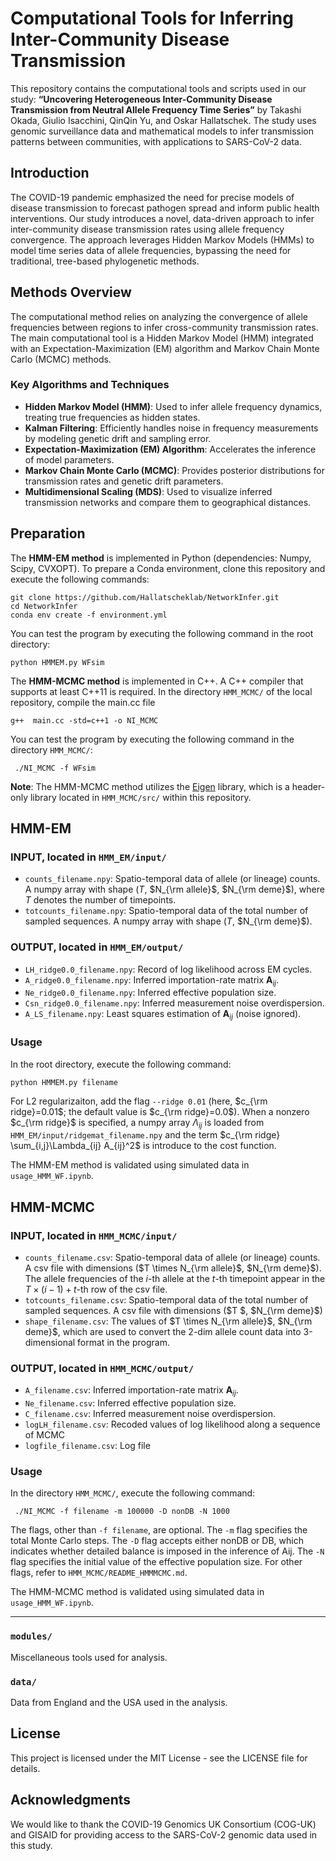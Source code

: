 # Computational Tools for Inferring Inter-Community Disease Transmission

This repository contains the computational tools and scripts used in our study: **“Uncovering Heterogeneous Inter-Community Disease Transmission from Neutral Allele Frequency Time Series”** by Takashi Okada, Giulio Isacchini, QinQin Yu, and Oskar Hallatschek. The study uses genomic surveillance data and mathematical models to infer transmission patterns between communities, with applications to SARS-CoV-2 data.

## Introduction


The COVID-19 pandemic emphasized the need for precise models of disease transmission to forecast pathogen spread and inform public health interventions. Our study introduces a novel, data-driven approach to infer inter-community disease transmission rates using allele frequency convergence. The approach leverages Hidden Markov Models (HMMs) to model time series data of allele frequencies, bypassing the need for traditional, tree-based phylogenetic methods.



## Methods Overview


The computational method relies on analyzing the convergence of allele frequencies between regions to infer cross-community transmission rates. The main computational tool is a Hidden Markov Model (HMM) integrated with an Expectation-Maximization (EM) algorithm and Markov Chain Monte Carlo (MCMC) methods.

### Key Algorithms and Techniques

- **Hidden Markov Model (HMM)**: Used to infer allele frequency dynamics, treating true frequencies as hidden states.
- **Kalman Filtering**: Efficiently handles noise in frequency measurements by modeling genetic drift and sampling error.
- **Expectation-Maximization (EM) Algorithm**: Accelerates the inference of model parameters.
- **Markov Chain Monte Carlo (MCMC)**: Provides posterior distributions for transmission rates and genetic drift parameters.
- **Multidimensional Scaling (MDS)**: Used to visualize inferred transmission networks and compare them to geographical distances.


## Preparation

The **HMM-EM method** is implemented in Python (dependencies: Numpy, Scipy, CVXOPT). To prepare a Conda environment, clone this repository and execute the following commands:
```
git clone https://github.com/Hallatscheklab/NetworkInfer.git 
cd NetworkInfer
conda env create -f environment.yml
```
You can test the program by executing the following command in the root directory:
```
python HMMEM.py WFsim
```

The **HMM-MCMC method** is implemented in C++. A C++ compiler that supports at least C++11 is required. In the directory `HMM_MCMC/` of the local repository, compile the main.cc file
```
g++  main.cc -std=c++1 -o NI_MCMC
```
You can test the program by executing the following command in the directory `HMM_MCMC/`:
```
 ./NI_MCMC -f WFsim
```
<!-- The flag `-f` specifies the input filename (here, WFsim) and loads the input data located in `HMM_MCMC/input`. For more information on the list of flags, see below or refer to `HMM_MCMC/README_HMMMCMC.md`. -->

**Note**: The HMM-MCMC method utilizes the [Eigen](http://eigen.tuxfamily.org) library, which is a header-only library located in `HMM_MCMC/src/` within this repository. 

## HMM-EM
 
### INPUT, located in `HMM_EM/input/`
- `counts_filename.npy`: Spatio-temporal data of allele (or lineage) counts. A numpy array with shape ($T$, $N_{\rm allele}$, $N_{\rm deme}$), where $T$ denotes the number of timepoints. 
- `totcounts_filename.npy`: Spatio-temporal data of the total number of sampled sequences.  A numpy array with shape ($T$, $N_{\rm deme}$). 

### OUTPUT, located in `HMM_EM/output/`
- `LH_ridge0.0_filename.npy`: Record of log likelihood across EM cycles.
- `A_ridge0.0_filename.npy`: Inferred importation-rate matrix ${\mathbf{A}_{ij}}$.
- `Ne_ridge0.0_filename.npy`: Inferred effective population size.
- `Csn_ridge0.0_filename.npy`: Inferred measurement noise overdispersion.
- `A_LS_filename.npy`: Least squares estimation of ${\mathbf{A}_{ij}}$ (noise ignored).


### Usage

In the root directory, execute the following command:
```
python HMMEM.py filename 
```
For L2 regularizaiton, add the flag `--ridge 0.01` (here, $c_{\rm ridge}=0.01$; the default value is $c_{\rm ridge}=0.0$). When a nonzero $c_{\rm ridge}$ is specified, a numpy array $\Lambda_{ij}$ is loaded from `HMM_EM/input/ridgemat_filename.npy` and the term $c_{\rm ridge} \sum_{i,j}\Lambda_{ij} A_{ij}^2$ is introduce to the cost function. 


The HMM-EM method is validated using simulated data in `usage_HMM_WF.ipynb`.
   

## HMM-MCMC

    
### INPUT, located in `HMM_MCMC/input/`
- `counts_filename.csv`: Spatio-temporal data of allele (or lineage) counts. A csv file with dimensions ($T \times N_{\rm allele}$,  $N_{\rm deme}$). The allele frequencies of the $i$-th allele at the $t$-th timepoint appear in the $T\times (i-1)+t$-th row of the csv file. 
- `totcounts_filename.csv`: Spatio-temporal data of the total number of sampled sequences.  A csv file with dimensions ($T $,  $N_{\rm deme}$)
- `shape_filename.csv`: The values of $T \times N_{\rm allele}$,  $N_{\rm deme}$, which are used to convert the 2-dim allele count data into 3-dimensional format in the program. 

### OUTPUT, located in `HMM_MCMC/output/`
- `A_filename.csv`: Inferred importation-rate matrix ${\mathbf A}_{ij}$.
- `Ne_filename.csv`: Inferred effective population size.
- `C_filename.csv`: Inferred measurement noise overdispersion.
- `logLH_filename.csv`: Recoded values of log likelihood along a sequence of MCMC 
- `logfile_filename.csv`: Log file

### Usage

In the directory `HMM_MCMC/`, execute the following command:
```
 ./NI_MCMC -f filename -m 100000 -D nonDB -N 1000 
```
The flags, other than `-f filename`, are optional. The `-m` flag specifies the total Monte Carlo steps. The `-D` flag accepts either nonDB or DB, which indicates whether detailed balance is imposed in the inference of Aij. The `-N` flag specifies the initial value of the effective population size. For other flags, refer to `HMM_MCMC/README_HMMMCMC.md`.

The HMM-MCMC method is validated using simulated data in `usage_HMM_WF.ipynb`.

---

### `modules/`
Miscellaneous tools used for analysis.

### `data/`
Data from England and the USA used in the analysis.

License
---

This project is licensed under the MIT License - see the LICENSE file for details.

Acknowledgments
---

We would like to thank the COVID-19 Genomics UK Consortium (COG-UK) and GISAID for providing access to the SARS-CoV-2 genomic data used in this study.
 

